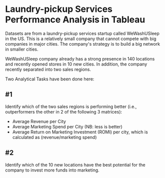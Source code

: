 # Laundry-pickup Services Performance Analysis in Tableau
Datasets are from a laundry-pickup services startup called WeWashUSleep in the US. This is a relatively small company that cannot compete with big companies in major cities. The company's strategy is to build a big network in smaller cities.

WeWashUSleep company already has a strong presence in 140 locations and recently opened stores in 10 new cities. In addition, the company recently separated into two sales regions.

Two Analytical Tasks have been done here:
## #1
Identify which of the two sales regions is performing better (i.e., outperformers the other in 2 of the following 3 matrices):
* Average Revenue per City
* Average Marketing Spend per City (NB: less is better)
* Average Return on Marketing Investment (ROMI) per city, which is calculated as (revenue/marketing spend)

## #2
Identify which of the 10 new locations have the best potential for the company to invest more funds into marketing.
